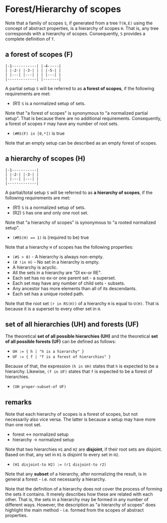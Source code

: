 
<!-- ======================================================================= -->
# Forest/Hierarchy of scopes

Note that a family of scopes `S`, if generated from a tree `T(N,E)` using the
concept of abstract properties, is a hierarchy of scopes `H`. That is, any
tree corresponds with a hierarchy of scopes. Consequently, `S` provides a
complete definition of `T`.

<!-- ======================================================================= -->
## a forest of scopes (F)

```
|-1-----------| |-4-----|
| |-2-| |-3-| | | |-5-| |
| |---| |---| | | |---| |
|-------------| |-------|
```

A partial setup `S` will be referred to as **a forest of scopes**,
if the following requirements are met:

* (R1) `S` is a normalized setup of sets.

Note that "a forest of scopes" is synonymous to "a normalized partial setup".
That is because there are no additional requirements. Consequently, a forest
of scopes `F` may have any number of root sets.

* `(#RS(F) in [0,*])` is true

Note that an empty setup can be described as an empty forest of scopes.

<!-- ======================================================================= -->
## a hierarchy of scopes (H)

```
|-1-----------|
| |-2-| |-3-| |
| |---| |---| |
|-------------|
```

A partial/total setup `S` will be referred to as **a hierarchy of scopes**,
if the following requirements are met:

* (R1) `S` is a normalized setup of sets.
* (R2) `S` has one and only one root set.

Note that "a hierarchy of scopes" is synonymous to
"a rooted normalized setup".

* `(#RS(H) == 1)` is (required to be) true

Note that a hierarchy `H` of scopes has the following properties:

* `(#S > 0)` - A hierarchy is always non-empty.
* `(Ø !in H)` - No set in a hierarchy is empty.
* A hierarchy is acyclic.
* All the sets in a hierarchy are "DI ex-or RE".
* Each set has no ex-or one parent set - a superset.
* Each set may have any number of child sets - subsets.
* Any ancestor has more elements than all of its descendants.
* Each set has a unique rooted path.

Note that the root set `(r in RS(H))` of a hierarchy `H` is equal to `U(H)`.
That is because it is a superset to every other set in `H`.

<!-- ======================================================================= -->
## set of all hierarchies (UH) and forests (UF)

The theoretical **set of all possible hierarchies (UH)** and the theoretical
**set of all possible forests (UF)** can be defined as follows:

* `UH := { h | "h is a hierarchy" }`
* `UF := { f | "f is a forest of hierarchies" }`

Because of that, the expression `(h in UH)` states that `h` is expected to be
a hierarchy. Likewise, `(f in UF)` states that `f` is expected to be a forest
of hierarchies.

* `(UH proper-subset-of UF)`

<!-- ======================================================================= -->
## remarks

Note that each hierarchy of scopes is a forest of scopes, but not necessarily
also vice versa. The latter is because a setup may have more than one root set.

* forest <-> normalized setup
* hierarchy -> normalized setup

Note that two hierarchies `H1` and `H2` are **disjoint**, if their root sets
are disjoint. Based on that, any set in `H1` is disjoint to every set in `H2`.

* `(H1 disjoint-to H2) := (r1 disjoint-to r2)`

Note that any **subset** of a hierarchy, after normalizing the result, is in
general a forest - i.e. not necessarily a hierarchy.

Note that the definition of a hierarchy does not cover the process of forming
the sets it contains. It merely describes how these are related with each other.
That is, the sets in a hierarchy may be formed in any number of different ways.
However, the description as "a hierarchy of scopes" does highlight the main
method - i.e. formed from the scopes of abstract properties.
